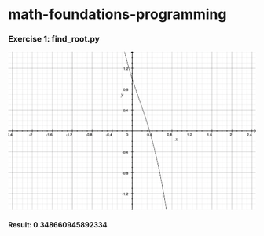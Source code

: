 # math-foundations-programming

### Exercise 1: find_root.py
![alt text](assets/aaaaaa1.png)
#### Result: 0.348660945892334
